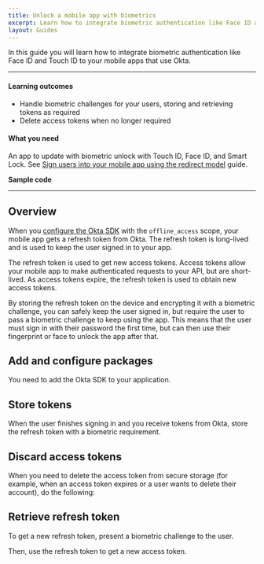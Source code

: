```yaml
---
title: Unlock a mobile app with biometrics
excerpt: Learn how to integrate biometric authentication like Face ID and Touch ID to your mobile apps that use Okta.
layout: Guides
---
```


<ClassicDocOieVersionNotAvailable />

In this guide you will learn how to integrate biometric authentication like Face ID and Touch ID to your mobile apps that use Okta.

---

#### Learning outcomes

* Handle biometric challenges for your users, storing and retrieving tokens as required
* Delete access tokens when no longer required

#### What you need

An app to update with biometric unlock with Touch ID, Face ID, and Smart Lock. See [Sign users into your mobile app using the redirect model](/docs/guides/sign-into-mobile-app-redirect/) guide.

**Sample code**

<StackSelector snippet="samplecode" noSelector/>

---

## Overview

When you [configure the Okta SDK](/docs/guides/sign-into-mobile-app/-/main/#add-packages) with the `offline_access` scope, your mobile app gets a refresh token from Okta. The refresh token is long-lived and is used to keep the user signed in to your app.

The refresh token is used to get new access tokens. Access tokens allow your mobile app to make authenticated requests to your API, but are short-lived. As access tokens expire, the refresh token is used to obtain new access tokens.

By storing the refresh token on the device and encrypting it with a biometric challenge, you can safely keep the user signed in, but require the user to pass a biometric challenge to keep using the app. This means that the user must sign in with their password the first time, but can then use their fingerprint or face to unlock the app after that.

## Add and configure packages

You need to add the Okta SDK to your application.

<StackSelector snippet="installsdk" noSelector/>

## Store tokens

When the user finishes signing in and you receive tokens from Okta, store the refresh token with a biometric requirement.

<StackSelector snippet="storerefreshtoken" noSelector/>

## Discard access tokens

When you need to delete the access token from secure storage (for example, when an access token expires or a user wants to delete their account), do the following:  

<StackSelector snippet="discardaccesstoken" noSelector/>

## Retrieve refresh token

To get a new refresh token, present a biometric challenge to the user.

<StackSelector snippet="challenge" noSelector/>

Then, use the refresh token to get a new access token.

<StackSelector snippet="getnewaccesstoken" noSelector/>